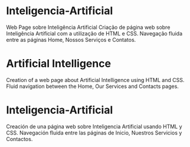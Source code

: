 # Inteligencia-Artificial
Web Page sobre Inteligência Artificial
Criação de página web sobre Inteligência Artificial com a utilização de HTML e CSS. Navegação fluida entre as páginas Home, Nossos Serviços e Contatos.

# Artificial Intelligence
Creation of a web page about Artificial Intelligence using HTML and CSS. Fluid navigation between the Home, Our Services and Contacts pages.

# Inteligencia-Artificial
Creación de una página web sobre Inteligencia Artificial usando HTML y CSS. Navegación fluida entre las páginas de Inicio, Nuestros Servicios y Contactos.
